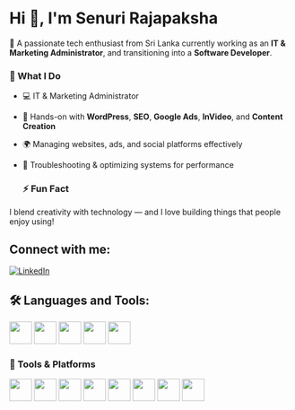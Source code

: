 # Hi 👋, I'm Senuri Rajapaksha

🎯 A passionate tech enthusiast from Sri Lanka currently working as an **IT & Marketing Administrator**, and transitioning into a **Software Developer**.

### 💼 What I Do

- 💻 IT & Marketing Administrator
- 🧩 Hands-on with **WordPress**, **SEO**, **Google Ads**, **InVideo**, and **Content Creation**
- 🌍 Managing websites, ads, and social platforms effectively
- 🔧 Troubleshooting & optimizing systems for performance

  ### ⚡ Fun Fact

I blend creativity with technology — and I love building things that people enjoy using!

## Connect with me:
[![LinkedIn](https://img.shields.io/badge/LinkedIn-blue?logo=linkedin&style=for-the-badge)](https://www.linkedin.com/in/senuri-rajapaksha-0a9584290//)


## 🛠️ Languages and Tools:
<img src="https://cdn.jsdelivr.net/gh/devicons/devicon/icons/html5/html5-original.svg" width="40"/>
<img src="https://cdn.jsdelivr.net/gh/devicons/devicon/icons/css3/css3-original.svg" width="40"/>
<img src="https://cdn.jsdelivr.net/gh/devicons/devicon/icons/java/java-original.svg" width="40"/>
<img src="https://cdn.jsdelivr.net/gh/devicons/devicon/icons/mysql/mysql-original.svg" width="40"/>
<img src="https://cdn.jsdelivr.net/gh/devicons/devicon/icons/linux/linux-original.svg" width="40"/>


### 🔧 Tools & Platforms

<p>
  <img src="https://cdn.jsdelivr.net/gh/devicons/devicon/icons/html5/html5-original.svg" width="40" />
  <img src="https://cdn.jsdelivr.net/gh/devicons/devicon/icons/css3/css3-original.svg" width="40" />
  <img src="https://cdn.jsdelivr.net/gh/devicons/devicon/icons/java/java-original.svg" width="40" />
  <img src="https://cdn.jsdelivr.net/gh/devicons/devicon/icons/spring/spring-original.svg" width="40" />
  <img src="https://cdn.jsdelivr.net/gh/devicons/devicon/icons/python/python-original.svg" width="40" />
  <img src="https://cdn.jsdelivr.net/gh/devicons/devicon/icons/react/react-original.svg" width="40" />
  <img src="https://cdn.jsdelivr.net/gh/devicons/devicon/icons/mongodb/mongodb-original.svg" width="40" />
  <img src="https://cdn.jsdelivr.net/gh/devicons/devicon/icons/wordpress/wordpress-original.svg" width="40" />
</p><!--
**senurip/senurip** is a ✨ _special_ ✨ repository because its `README.md` (this file) appears on your GitHub profile.



